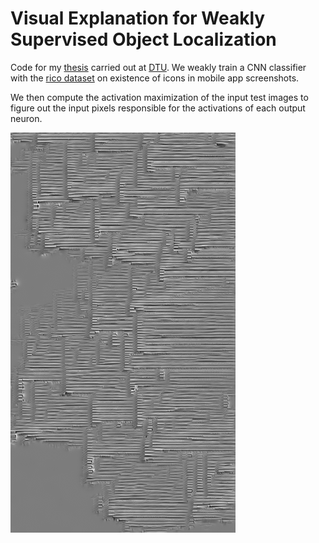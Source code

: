 # Visual Explanation for Weakly Supervised Object Localization

Code for my [thesis](https://findit.dtu.dk/en/catalog/2450517180) carried out at [DTU](http://www.dtu.dk).
We weakly train a CNN classifier with the [rico dataset](http://interactionmining.org/rico) on existence of icons in mobile app screenshots. 



We then compute the activation maximization of the input test images to figure out the input pixels responsible for the activations of each output neuron.


![Menu Activation](/examples/menu-activation.png)
